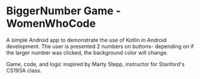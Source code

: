 # BiggerNumber Game - WomenWhoCode

A simple Android app to demonstrate the use of Kotlin in Android development. The user is presented 2 numbers on buttons- depending on if the larger number was clicked, the background color will change.

Game, code, and logic inspired by Marty Stepp, instructor for Stanford's CS193A class. 
